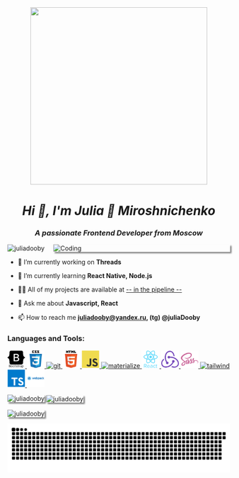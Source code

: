 <!--[![MasterHead](https://i.pinimg.com/originals/6b/cd/f2/6bcdf2799bc8300f6684fe9b432c2c5b.gif)](https://juliadooby.io) -->
<div align="center"><img src="https://i.pinimg.com/564x/c0/0b/85/c00b8526d4324b4c12f85d131c751a07.jpg" height="400" width="400"></img></div>
<!--<div align="center"><img src="https://i.pinimg.com/originals/6b/cd/f2/6bcdf2799bc8300f6684fe9b432c2c5b.gif" width="95%"></img></div>-->

***<h1 align="center">Hi 👋, I'm Julia 🦋 Miroshnichenko</h1>***
***<h3 align="center">A passionate Frontend Developer from Moscow</h3>*** 
<img align="right" alt="Coding" width="400" style="box-shadow: 3px 3px 3px gray;" src="https://media.tenor.com/PP9v7VIs6R4AAAAd/scaler-create-impact.gif">

<p align="left"> <img src="https://komarev.com/ghpvc/?username=juliadooby&label=Profile%20views&color=0e75b6&style=flat" alt="juliadooby" /> </p>

- 🔭 I’m currently working on **Threads**

- 🌱 I’m currently learning **React Native, Node.js**

- 👨‍💻 All of my projects are available at [-- in the pipeline --]()

- 💬 Ask me about **Javascript, React**

- 📫 How to reach me **juliadooby@yandex.ru, (tg) @juliaDooby**

<!-- <h3 align="left">Connect with me:</h3>
<p align="left">
<a href="https://linkedin.com/in/www.linkedin.com/in/juliadooby" target="blank"><img align="center" src="https://raw.githubusercontent.com/rahuldkjain/github-profile-readme-generator/master/src/images/icons/Social/linked-in-alt.svg" alt="www.linkedin.com/in/juliadooby" height="30" width="40" /></a>
<a href="https://www.leetcode.com/https://leetcode.com/juliadooby/" target="blank"><img align="center" src="https://raw.githubusercontent.com/rahuldkjain/github-profile-readme-generator/master/src/images/icons/Social/leet-code.svg" alt="https://leetcode.com/juliadooby/" height="30" width="40" /></a>
</p> -->

<h3 align="left">Languages and Tools:</h3>
<p align="left"> <a href="https://getbootstrap.com" target="_blank" rel="noreferrer"> <img src="https://raw.githubusercontent.com/devicons/devicon/master/icons/bootstrap/bootstrap-plain-wordmark.svg" alt="bootstrap" width="40" height="40"/> </a> <a href="https://www.w3schools.com/css/" target="_blank" rel="noreferrer"> <img src="https://raw.githubusercontent.com/devicons/devicon/master/icons/css3/css3-original-wordmark.svg" alt="css3" width="40" height="40"/> </a> <a href="https://git-scm.com/" target="_blank" rel="noreferrer"> <img src="https://www.vectorlogo.zone/logos/git-scm/git-scm-icon.svg" alt="git" width="40" height="40"/> </a> <a href="https://www.w3.org/html/" target="_blank" rel="noreferrer"> <img src="https://raw.githubusercontent.com/devicons/devicon/master/icons/html5/html5-original-wordmark.svg" alt="html5" width="40" height="40"/> </a> <a href="https://developer.mozilla.org/en-US/docs/Web/JavaScript" target="_blank" rel="noreferrer"> <img src="https://raw.githubusercontent.com/devicons/devicon/master/icons/javascript/javascript-original.svg" alt="javascript" width="40" height="40"/> </a> <a href="https://materializecss.com/" target="_blank" rel="noreferrer"> <img src="https://raw.githubusercontent.com/prplx/svg-logos/5585531d45d294869c4eaab4d7cf2e9c167710a9/svg/materialize.svg" alt="materialize" width="40" height="40"/> </a> <a href="https://reactjs.org/" target="_blank" rel="noreferrer"> <img src="https://raw.githubusercontent.com/devicons/devicon/master/icons/react/react-original-wordmark.svg" alt="react" width="40" height="40"/> </a> <a href="https://redux.js.org" target="_blank" rel="noreferrer"> <img src="https://raw.githubusercontent.com/devicons/devicon/master/icons/redux/redux-original.svg" alt="redux" width="40" height="40"/> </a> <a href="https://sass-lang.com" target="_blank" rel="noreferrer"> <img src="https://raw.githubusercontent.com/devicons/devicon/master/icons/sass/sass-original.svg" alt="sass" width="40" height="40"/> </a> <a href="https://tailwindcss.com/" target="_blank" rel="noreferrer"> <img src="https://www.vectorlogo.zone/logos/tailwindcss/tailwindcss-icon.svg" alt="tailwind" width="40" height="40"/> </a> <a href="https://www.typescriptlang.org/" target="_blank" rel="noreferrer"> <img src="https://raw.githubusercontent.com/devicons/devicon/master/icons/typescript/typescript-original.svg" alt="typescript" width="40" height="40"/> </a> <a href="https://webpack.js.org" target="_blank" rel="noreferrer"> <img src="https://raw.githubusercontent.com/devicons/devicon/d00d0969292a6569d45b06d3f350f463a0107b0d/icons/webpack/webpack-original-wordmark.svg" alt="webpack" width="40" height="40"/> </a> </p>

<p><img align="left" style="box-shadow: 3px 3px 3px gray;" src="https://github-readme-stats.vercel.app/api/top-langs?username=juliadooby&show_icons=true&locale=en&layout=compact" alt="juliadooby" /></p>

<p>&nbsp;<img align="center" style="box-shadow: 3px 3px 3px gray;" src="https://github-readme-stats.vercel.app/api?username=juliadooby&show_icons=true&locale=en" alt="juliadooby" /></p>

<p><img align="center" style="box-shadow: 3px 3px 3px gray;" src="https://github-readme-streak-stats.herokuapp.com/?user=juliadooby&" alt="juliadooby" /></p>

![snake gif](https://github.com/juliaDooby/juliaDooby/blob/output/github-contribution-grid-snake.svg)
